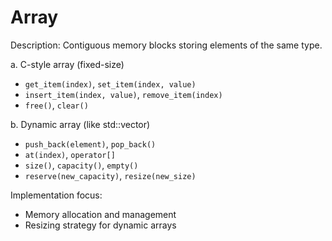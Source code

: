 # Array

Description: Contiguous memory blocks storing elements of the same type.

a. C-style array (fixed-size)

- `get_item(index)`, `set_item(index, value)`
- `insert_item(index, value)`, `remove_item(index)`
- `free()`, `clear()`

b. Dynamic array (like std::vector)

- `push_back(element)`, `pop_back()`
- `at(index)`, `operator[]`
- `size()`, `capacity()`, `empty()`
- `reserve(new_capacity)`, `resize(new_size)`

Implementation focus:

- Memory allocation and management
- Resizing strategy for dynamic arrays
